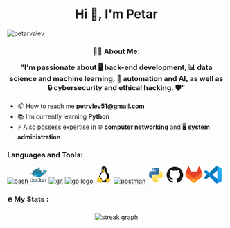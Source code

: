 <h1 align="center">Hi 👋, I'm Petar</h1>
<p align="left"> <img src="https://komarev.com/ghpvc/?username=petarvalev&label=Profile%20views&color=0e75b6&style=flat" alt="petarvalev" /> </p>
<h3 align="center">👩‍💻  About Me:

  
  "I'm passionate about 🖥️ back-end development, 📊 data science and machine learning, 🤖 automation and AI, as well as 🔒 cybersecurity and ethical hacking. 🛡️"</h3>



- 📫 How to reach me **petrvlev51@gmail.com**
- 📚 I'm currently learning **Python**
- ⚡ Also possess expertise in 🌐 **computer networking** and 🖥️ **system administration** 




<h3 align="left">Languages and Tools:</h3>

<p align="left"> <a href="https://www.gnu.org/software/bash/" target="_blank" rel="noreferrer"> <img src="https://www.vectorlogo.zone/logos/gnu_bash/gnu_bash-icon.svg" alt="bash" width="40" height="40"/> </a> <a href="https://www.docker.com/" target="_blank" rel="noreferrer"> <img src="https://raw.githubusercontent.com/devicons/devicon/master/icons/docker/docker-original-wordmark.svg" alt="docker" width="40" height="40"/> </a> <a href="https://git-scm.com/" target="_blank" rel="noreferrer"> <img src="https://www.vectorlogo.zone/logos/git-scm/git-scm-icon.svg" alt="git" width="40" height="40"/> </a> <a href="https://golang.org" target="_blank" rel="noreferrer"> <img src="https://cdn.jsdelivr.net/gh/devicons/devicon/icons/go/go-original-wordmark.svg" height="40" alt="go logo"  /> </a> <a href="https://www.linux.org/" target="_blank" rel="noreferrer"> <img src="https://raw.githubusercontent.com/devicons/devicon/master/icons/linux/linux-original.svg" alt="linux" width="40" height="40"/> </a> <a href="https://postman.com" target="_blank" rel="noreferrer"> <img src="https://www.vectorlogo.zone/logos/getpostman/getpostman-icon.svg" alt="postman" width="40" height="40"/> </a> <a 
<p href="https://www.python.org" target="_blank" rel="noreferrer"> <img src="https://raw.githubusercontent.com/devicons/devicon/master/icons/python/python-original.svg" alt="python" width="40" height="40"/> </a> 
<img src="https://raw.githubusercontent.com/devicons/devicon/master/icons/github/github-original.svg" width="40" height="40"/> </a>
<img src="https://raw.githubusercontent.com/devicons/devicon/master/icons/gitlab/gitlab-original.svg" width="40" height="40"/> </a>
<img src="https://raw.githubusercontent.com/devicons/devicon/master/icons/vscode/vscode-original.svg" width="40" height="40"/> </a>


<h3 align="left">🔥   My Stats :</h3>

###

<div align="center">
  <img src="https://streak-stats.demolab.com?user=petarvalev&locale=en&mode=daily&theme=dark&hide_border=false&border_radius=5&order=3" height="220" alt="streak graph"  />
</div>

###
